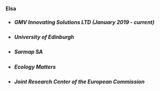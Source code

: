 **Elsa**

- <h5>GMV Innovating Solutions LTD (January 2019 - current)<h5>
- <h5>University of Edinburgh<h5>
- <h5>Sarmap SA<h5>
- <h5>Ecology Matters<h5>
- <h5>Joint Research Center of the European Commission<h5>

